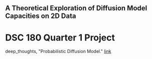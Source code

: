 ## A Theoretical Exploration of Diffusion Model Capacities on 2D Data
# DSC 180 Quarter 1 Project

deep_thoughts, "Probabilistic Diffusion Model." [link](https://www.bilibili.com/video/BV1b541197HX/?spm_id_from=333.999.0.0&vd_source=333c8cee052e0a48b962f3df2a7e14ff)
